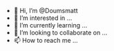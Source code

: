 



- 👋 Hi, I’m @Doumsmatt
- 👀 I’m interested in ...
- 🌱 I’m currently learning ...
- 💞️ I’m looking to collaborate on ...
- 📫 How to reach me ...

<!---
Doumsmatt/Doumsmatt is a ✨ special ✨ repository because its `README.md` (this file) appears on your GitHub profile.
You can click the Preview link to take a look at your changes.
--->
